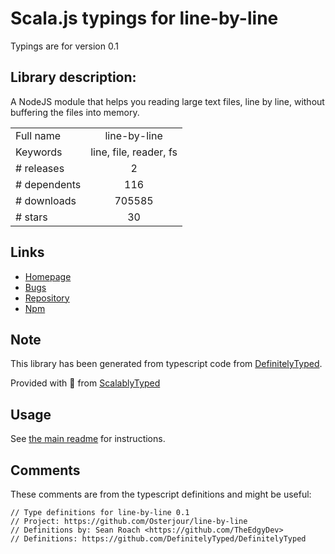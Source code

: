 
# Scala.js typings for line-by-line

Typings are for version 0.1

## Library description:
A NodeJS module that helps you reading large text files, line by line, without buffering the files into memory.

|                    |                 |
| ------------------ | :-------------: |
| Full name          | line-by-line |
| Keywords           | line, file, reader, fs |
| # releases         | 2 |
| # dependents       | 116 |
| # downloads        | 705585 |
| # stars            | 30 |

## Links
- [Homepage](https://github.com/Osterjour/line-by-line)
- [Bugs](https://github.com/Osterjour/line-by-line/issues)
- [Repository](https://github.com/Osterjour/line-by-line)
- [Npm](https://www.npmjs.com/package/line-by-line)
    


## Note
This library has been generated from typescript code from [DefinitelyTyped](https://definitelytyped.org).

Provided with :purple_heart: from [ScalablyTyped](https://github.com/oyvindberg/ScalablyTyped)

## Usage
See [the main readme](../../readme.md) for instructions.

## Comments

These comments are from the typescript definitions and might be useful:
```
// Type definitions for line-by-line 0.1
// Project: https://github.com/Osterjour/line-by-line
// Definitions by: Sean Roach <https://github.com/TheEdgyDev>
// Definitions: https://github.com/DefinitelyTyped/DefinitelyTyped

```

